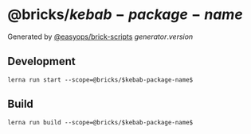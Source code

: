 # @bricks/$kebab-package-name$

Generated by [@easyops/brick-scripts] $generator.version$

## Development

`lerna run start --scope=@bricks/$kebab-package-name$`

## Build

`lerna run build --scope=@bricks/$kebab-package-name$`

[@easyops/brick-scripts]: https://git.easyops.local/anyclouds/next-core/tree/master/packages/brick-scripts
